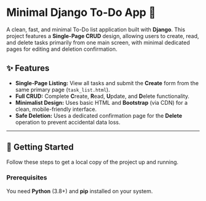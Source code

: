 # Minimal Django To-Do App 📝

A clean, fast, and minimal To-Do list application built with **Django**. This project features a **Single-Page CRUD** design, allowing users to create, read, and delete tasks primarily from one main screen, with minimal dedicated pages for editing and deletion confirmation.

## ✨ Features

* **Single-Page Listing:** View all tasks and submit the **Create** form from the same primary page (`task_list.html`).
* **Full CRUD:** Complete **C**reate, **R**ead, **U**pdate, and **D**elete functionality.
* **Minimalist Design:** Uses basic HTML and **Bootstrap** (via CDN) for a clean, mobile-friendly interface.
* **Safe Deletion:** Uses a dedicated confirmation page for the **Delete** operation to prevent accidental data loss.

---

## 🚀 Getting Started

Follow these steps to get a local copy of the project up and running.

### Prerequisites

You need **Python** (3.8+) and **pip** installed on your system.


